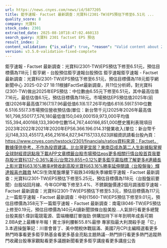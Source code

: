 ```yaml
---
url: https://news.cnyes.com/news/id/5877205
title: 鉅亨速報- Factset 最新調查：光寶科(2301-TW)EPS預估下修至6.51元 ...
quality_score: 8
company: 光寶科
stock_code: 2301
extracted_date: 2025-08-10T18:47:02.460133
search_query: 光寶科 2301 factset EPS 預估
result_index: 2
content_validation: {"is_valid": true, "reason": "Valid content about 2301"}
version: v3.5.0-validation-fixed-complete
---
```


鉅亨速報 - Factset 最新調查：光寶科(2301-TW)EPS預估下修至6.51元，預估目標價為118元 | 鉅亨網 - 台股預估‌‌鉅亨速報台股預估 鉅亨速報鉅亨速報 - Factset 最新調查：光寶科(2301-TW)EPS預估下修至6.51元，預估目標價為118元鉅亨網新聞中心 2025-02-27 18:11‌根據FactSet最新調查，共11位分析師，對光寶科(2301-TW)做出2025年EPS預估：中位數由6.55元下修至6.51元，其中最高估值7.16元，最低估值6.1元，預估目標價為118元。市場預估EPS預估值2025年(前值)2026年最高值7.16(7.1)7.96最低值6.1(6.1)7.26平均值6.61(6.59)7.51中位數6.51(6.55)7.3市場預估營收‌預估值(單位：新台幣千元)2025年2026年最高值161,798,550177,576,180最低值150,049,000159,973,000平均值155,394,400168,133,390中位數154,767,440166,851,000歷史獲利表現項目2023年2022年2021年2020年EPS6.366.196.014.31營業收入(單位：新台幣千元)148,333,455173,456,216164,827,947157,133,623詳細資訊請看台股內頁：https://www.cnyes.com/twstock/2301/financials/ratios資料來源：Factset，數據僅供參考，不作為投資建議。比台灣更宜居？東南亞成為第二人生新據點掌握全球財經資訊點我下載APP文章標籤台股市場預估eps更多相關行情台股首頁我要存股光寶科137-0.36%美元/台幣29.855+0.12%更多鉅亨贏指標了解更多#連續長上影光寶科63.16%勝率#營收創高股光寶科63.16%勝率延伸閱讀〈台股盤後〉輝達報喜也難救 MCSI生效尾盤爆量下殺跌349點失季線鉅亨速報 - Factset 最新調查：光寶科(2301-TW)EPS預估下修至5.25元，預估目標價為118元〈台股盤前要聞〉台股站回月線、今年GDP略下修至3.4%、不銹鋼盤價連2個月調漲鉅亨速報 - Factset 最新調查：光寶科(2301-TW)EPS預估下修至5.3元，預估目標價為117元‌上一篇鉅亨速報 - Factset 最新調查：中砂(1560-TW)EPS預估下修至9.01元，預估目標價為358元下一篇鉅亨速報 - Factset 最新調查：南電(8046-TW)EPS預估上修至0.19元，預估目標價為140元‌‌AI讀新聞頭條台股美股...人氣排行看更多總覽台股美股1.偉訓電競電源、雲端機櫃訂單強勁 併購加持下半年到明年成長可期2.BBA史上最糟半年報！賓士淨利腰斬55.8%最慘 專家指最大利潤殺手是「它」3.本週操盤筆記：川普會普丁、美中關稅休戰屆滿、美國7月CPI‌主編精選看更多‌熱門時事看更多‌‌‌‌‌‌‌‌‌‌‌‌‌‌‌‌‌鉅亨熱基金看更多基金亮點主題熱議‌‌‌‌--‌‌‌‌熱門排行看更多熱門追蹤熱門收藏‌‌‌‌‌‌‌‌‌台股專家觀點看更多議題新聞看更多鉅亨講座看更多講座公告‌‌‌‌‌‌‌‌